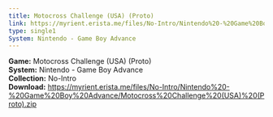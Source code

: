 ```yaml
---
title: Motocross Challenge (USA) (Proto)
link: https://myrient.erista.me/files/No-Intro/Nintendo%20-%20Game%20Boy%20Advance/Motocross%20Challenge%20(USA)%20(Proto).zip
type: single1
System: Nintendo - Game Boy Advance
---
```

<b>Game:</b> Motocross Challenge (USA) (Proto)<br>
<b>System:</b> Nintendo - Game Boy Advance<br>
<b>Collection:</b> No-Intro<br>
<b>Download:</b> https://myrient.erista.me/files/No-Intro/Nintendo%20-%20Game%20Boy%20Advance/Motocross%20Challenge%20(USA)%20(Proto).zip